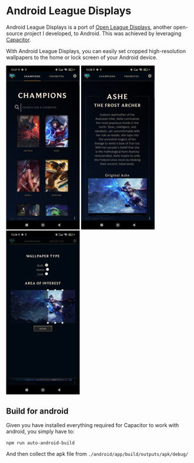 #  Android League Displays
Android League Displays is a port of [Open League Displays](https://github.com/KonstantinosPetrakis/open-league-displays), another open-source project I developed, to Android. This was achieved by leveraging [Capacitor](https://capacitorjs.com/).

With Android League Displays, you can easily set cropped high-resolution wallpapers to the home or lock screen of your Android device.

<img src="docs/screenshot1.jpg" width="200" alt="screenshot 1">
<img src="docs/screenshot2.jpg" width="200" alt="screenshot 2">
<img src="docs/screenshot3.jpg" width="200" alt="screenshot 3">


## Build for android
Given you have installed everything required for Capacitor to work with android, you simply have to: 
```
npm run auto-android-build
```
And then collect the apk file from `./android/app/build/outputs/apk/debug/`
